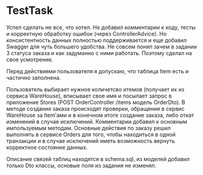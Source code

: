 # TestTask
Успел сделать не все, что хотел. Не добавил комментарии к коду, тесты и корректную обработку ошибок (через ControllerAdvice). Но консистентность данных полностью поддерживается и еще добавил Swagger для чуть большего удобства. Не совсем понял зачем в задании 3 статуса заказа и как задуманно с ними работать. Поэтому сделал на свое усмотрение.

Перед действиями пользователя я допускаю, что таблица Item есть и частично заполнена.

Пользователь выбирает нужное количетсво итемов (получает их из сервиса WareHouse), вписывает свое имя и посылает запрос в приложение Stores (POST OrderController /items модель OrderDto). В методе создания заказа происходят проверки, обращения в сервис WareHouse за Item'ами и в конечном итоге создание заказа, либо откат изменений в случае исключений.
Комментарии добавил к основным импользуемым методам. Основные действия по заказу решил выполнять в сервисе Orders для того, чтобы находиться в одной транзакции и в случае исключений иметь возможность вернуть корректное состояние данных.

Описание связей таблиц находятся в schema.sql, из моделей добавил только Dto классы, основые поля из задания не изменял.
